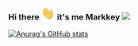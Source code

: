 ### Hi there <img src="https://github.com/IMMANUEL44/IMMANUEL44/blob/master/Assets/Hi.gif" width="28px"> it's me Markkey <img src="https://avatars.githubusercontent.com/u/16484432?v=4" width="30px"> 

[![Anurag's GitHub stats](https://github-readme-stats.vercel.app/api?username=markkey014&count_private=true)](https://github.com/anuraghazra/github-readme-stats)
